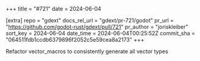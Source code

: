 +++
title = "#721"
date = 2024-06-04

[extra]
repo = "gdext"
docs_rel_url = "gdext/pr-721/godot"
pr_url = "https://github.com/godot-rust/gdext/pull/721"
pr_author = "joriskleiber"
sort_key = 2024-06-04
date_time = 2024-06-04T00:25:52Z
commit_sha = "064511fdb1ccdb6379896f2052c5e59cea8a2173"
+++

Refactor vector_macros to consistently generate all vector types
